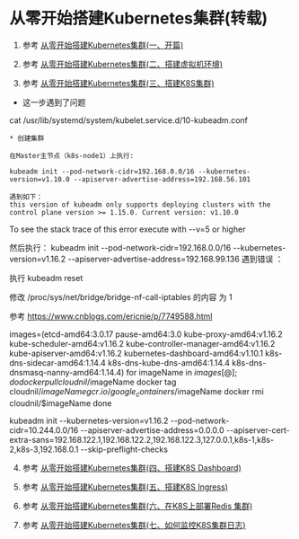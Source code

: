# 从零开始搭建Kubernetes集群(转载)

1) 参考 [从零开始搭建Kubernetes集群(一、开篇)](https://www.jianshu.com/p/78a5afd0c597)

2) 参考 [从零开始搭建Kubernetes集群(二、搭建虚拟机环境)](https://www.jianshu.com/p/ad3c712e1d95)

3) 参考 [从零开始搭建Kubernetes集群(三、搭建K8S集群)](https://www.jianshu.com/p/e43f5e848da1)

* 这一步遇到了问题
    
cat  /usr/lib/systemd/system/kubelet.service.d/10-kubeadm.conf

    * 创建集群
    
    在Master主节点（k8s-node1）上执行:

    kubeadm init --pod-network-cidr=192.168.0.0/16 --kubernetes-version=v1.10.0 --apiserver-advertise-address=192.168.56.101

    遇到如下：
    this version of kubeadm only supports deploying clusters with the control plane version >= 1.15.0. Current version: v1.10.0
To see the stack trace of this error execute with --v=5 or higher


 

然后执行：
kubeadm init --pod-network-cidr=192.168.0.0/16 --kubernetes-version=v1.16.2 --apiserver-advertise-address=192.168.99.136
遇到错误 ：

执行 kubeadm reset

修改
/proc/sys/net/bridge/bridge-nf-call-iptables 的内容 为 1

参考 https://www.cnblogs.com/ericnie/p/7749588.html

images=(etcd-amd64:3.0.17 pause-amd64:3.0 kube-proxy-amd64:v1.16.2 kube-scheduler-amd64:v1.16.2 kube-controller-manager-amd64:v1.16.2 kube-apiserver-amd64:v1.16.2 kubernetes-dashboard-amd64:v1.10.1 k8s-dns-sidecar-amd64:1.14.4 k8s-dns-kube-dns-amd64:1.14.4 k8s-dns-dnsmasq-nanny-amd64:1.14.4)
for imageName in ${images[@]} ; do
  docker pull cloudnil/$imageName
  docker tag cloudnil/$imageName gcr.io/google_containers/$imageName
  docker rmi cloudnil/$imageName
done

kubeadm init --kubernetes-version=v1.16.2 --pod-network-cidr=10.244.0.0/16 --apiserver-advertise-address=0.0.0.0 --apiserver-cert-extra-sans=192.168.122.1,192.168.122.2,192.168.122.3,127.0.0.1,k8s-1,k8s-2,k8s-3,192.168.0.1 --skip-preflight-checks


4) 参考 [从零开始搭建Kubernetes集群(四、搭建K8S Dashboard)](https://www.jianshu.com/p/6f42ac331d8a)

5) 参考 [从零开始搭建Kubernetes集群(五、搭建K8S Ingress)](https://www.jianshu.com/p/feeea0bbd73e)

6) 参考 [从零开始搭建Kubernetes集群(六、在K8S上部署Redis 集群)](https://www.jianshu.com/p/65c4baadf5d9)

7) 参考 [从零开始搭建Kubernetes集群(七、如何监控K8S集群日志)](https://www.jianshu.com/p/b264b6cf9340)
